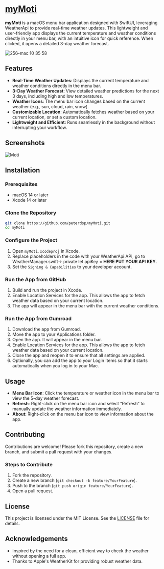 # [myMoti](https://peterdsp.gumroad.com/l/moti)

**myMoti** is a macOS menu bar application designed with SwiftUI, leveraging WeatherApi to provide real-time weather updates. This lightweight and user-friendly app displays the current temperature and weather conditions directly in your menu bar, with an intuitive icon for quick reference. When clicked, it opens a detailed 3-day weather forecast.

![256-mac 10 35 58](https://github.com/user-attachments/assets/2706e0dc-e091-4fa2-bf47-b9cd233ac074)

## Features

- **Real-Time Weather Updates**: Displays the current temperature and weather conditions directly in the menu bar.
- **3-Day Weather Forecast**: View detailed weather predictions for the next 3 days, including high and low temperatures.
- **Weather Icons**: The menu bar icon changes based on the current weather (e.g., sun, cloud, rain, snow).
- **Customizable Location**: Automatically fetches weather based on your current location, or set a custom location.
- **Lightweight and Efficient**: Runs seamlessly in the background without interrupting your workflow.

## Screenshots

![Moti](https://github.com/user-attachments/assets/7e06214c-ea83-4245-9bf7-a09b10539744)

## Installation

### Prerequisites

- macOS 14 or later
- Xcode 14 or later

### Clone the Repository

```bash
git clone https://github.com/peterdsp/myMoti.git
cd myMoti
```

### Configure the Project

1. Open `myMoti.xcodeproj` in Xcode.
2. Replace placeholders in the code with your WeatherApi API, go to WeatherManager.swift-> private let apiKey = **HERE PUT YOUR API KEY**.
3. Set the `Signing & Capabilities` to your developer account.

### Run the App from GitHub

1. Build and run the project in Xcode.
2. Enable Location Services for the app. This allows the app to fetch weather data based on your current location.
3. The app will appear in the menu bar with the current weather conditions. 

### Run the App from Gumroad

1. Download the app from Gumroad.
2. Move the app to your Applications folder.
3. Open the app. It will appear in the menu bar.
4. Enable Location Services for the app. This allows the app to fetch weather data based on your current location.
5. Close the app and reopen it to ensure that all settings are applied.
6. Optionally, you can add the app to your Login Items so that it starts automatically when you log in to your Mac.

## Usage

- **Menu Bar Icon**: Click the temperature or weather icon in the menu bar to view the 5-day weather forecast.
- **Refresh**: Right-click on the menu bar icon and select “Refresh” to manually update the weather information immediately.
- **About**: Right-click on the menu bar icon to view information about the app.

## Contributing

Contributions are welcome! Please fork this repository, create a new branch, and submit a pull request with your changes.

### Steps to Contribute

1. Fork the repository.
2. Create a new branch (`git checkout -b feature/YourFeature`).
3. Push to the branch (`git push origin feature/YourFeature`).
4. Open a pull request.

## License

This project is licensed under the MIT License. See the [LICENSE](LICENSE) file for details.

## Acknowledgements

- Inspired by the need for a clean, efficient way to check the weather without opening a full app.
- Thanks to Apple's WeatherKit for providing robust weather data.
